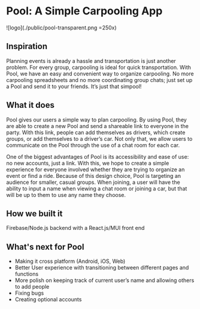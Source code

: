 # Pool: A Simple Carpooling App

![logo](./public/pool-transparent.png =250x)

## Inspiration
Planning events is already a hassle and transportation is just another problem. For every group, carpooling is ideal for quick transportation. With Pool, we have an easy and convenient way to organize carpooling. No more carpooling spreadsheets and no more coordinating group chats; just set up a Pool and send it to your friends. It’s just that simpool!

## What it does
Pool gives our users a simple way to plan carpooling. By using Pool, they are able to create a new Pool and send a shareable link to everyone in the party. With this link, people can add themselves as drivers, which create groups, or add themselves to a driver’s car. Not only that, we allow users to communicate on the Pool through the use of a chat room for each car. 

One of the biggest advantages of Pool is its accessibility and ease of use: no new accounts, just a link. With this, we hope to create a simple experience for everyone involved whether they are trying to organize an event or find a ride. Because of this design choice, Pool is targeting an audience for smaller, casual groups. When joining, a user will have the ability to input a name when viewing a chat room or joining a car, but that will be up to them to use any name they choose. 

## How we built it
Firebase/Node.js backend with a React.js/MUI front end

## What's next for Pool
- Making it cross platform (Android, iOS, Web)
- Better User experience with transitioning between different pages and functions
- More polish on keeping track of current user’s name and allowing others to add people
- Fixing bugs 
- Creating optional accounts
